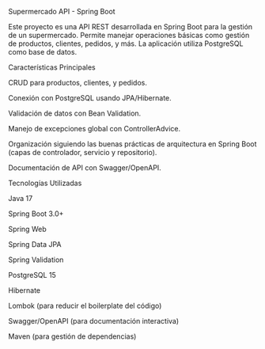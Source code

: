 Supermercado API - Spring Boot

Este proyecto es una API REST desarrollada en Spring Boot para la gestión de un supermercado. Permite manejar operaciones básicas como gestión de productos, clientes, pedidos, y más. La aplicación utiliza PostgreSQL como base de datos.

Características Principales

CRUD para productos, clientes, y pedidos.

Conexión con PostgreSQL usando JPA/Hibernate.

Validación de datos con Bean Validation.

Manejo de excepciones global con ControllerAdvice.

Organización siguiendo las buenas prácticas de arquitectura en Spring Boot (capas de controlador, servicio y repositorio).

Documentación de API con Swagger/OpenAPI.

Tecnologías Utilizadas

Java 17

Spring Boot 3.0+

Spring Web

Spring Data JPA

Spring Validation

PostgreSQL 15

Hibernate

Lombok (para reducir el boilerplate del código)

Swagger/OpenAPI (para documentación interactiva)

Maven (para gestión de dependencias)



